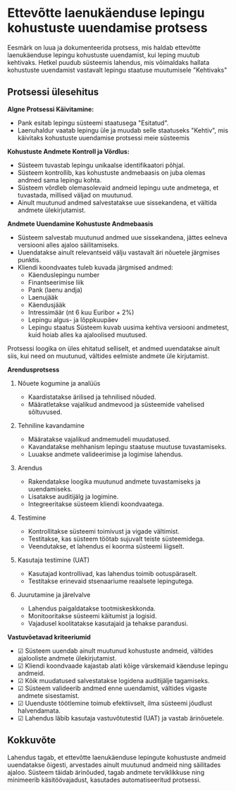 # Ettevõtte laenukäenduse lepingu kohustuste uuendamise protsess

Eesmärk on luua ja dokumenteerida protsess, mis haldab ettevõtte laenukäenduse lepingu kohustuste uuendamist, kui leping muutub kehtivaks. Hetkel puudub süsteemis lahendus, mis võimaldaks hallata kohustuste uuendamist vastavalt lepingu staatuse muutumisele "Kehtivaks"

## Protsessi ülesehitus

**Algne Protsessi Käivitamine:**
- Pank esitab lepingu süsteemi staatusega "Esitatud".
- Laenuhaldur vaatab lepingu üle ja muudab selle staatuseks "Kehtiv", mis käivitaks kohustuste uuendamise protsessi meie süsteemis

**Kohustuste Andmete Kontroll ja Võrdlus:**
- Süsteem tuvastab lepingu unikaalse identifikaatori põhjal.
- Süsteem kontrollib, kas kohustuste andmebaasis on juba olemas andmed sama lepingu kohta.
- Süsteem võrdleb olemasolevaid andmeid lepingu uute andmetega, et tuvastada, millised väljad on muutunud.
- Ainult muutunud andmed salvestatakse uue sissekandena, et vältida andmete ülekirjutamist.

**Andmete Uuendamine Kohustuste Andmebaasis**
- Süsteem salvestab muutunud andmed uue sissekandena, jättes eelneva versiooni alles ajaloo säilitamiseks.
- Uuendatakse ainult relevantseid välju vastavalt äri nõuetele järgmises punktis.
- Kliendi koondvaates tuleb kuvada järgmised andmed:
    - Käenduslepingu number
    - Finantseerimise liik
    - Pank (laenu andja)
    - Laenujääk
    - Käendusjääk
    - Intressimäär (nt 6 kuu Euribor + 2%)
    - Lepingu algus- ja lõppkuupäev
    - Lepingu staatus
Süsteem kuvab uusima kehtiva versiooni andmetest, kuid hoiab alles ka ajaloolised muutused.

Protsessi loogika on üles ehitatud selliselt, et andmed uuendatakse ainult siis, kui need on muutunud, vältides eelmiste andmete üle kirjutamist. 

**Arendusprotsess**

1. Nõuete kogumine ja analüüs
   - Kaardistatakse ärilised ja tehnilised nõuded.
   - Määratletakse vajalikud andmevood ja süsteemide vahelised sõltuvused.

2. Tehniline kavandamine
   - Määratakse vajalikud andmemudeli muudatused.
   - Kavandatakse mehhanism lepingu staatuse muutuse tuvastamiseks.
   - Luuakse andmete valideerimise ja logimise lahendus.

3. Arendus
   - Rakendatakse loogika muutunud andmete tuvastamiseks ja uuendamiseks.
   - Lisatakse auditijälg ja logimine.
   - Integreeritakse süsteem kliendi koondvaatega.

4. Testimine
   - Kontrollitakse süsteemi toimivust ja vigade vältimist.
   - Testitakse, kas süsteem töötab sujuvalt teiste süsteemidega.
   - Veendutakse, et lahendus ei koorma süsteemi liigselt.

5. Kasutaja testimine (UAT)
   - Kasutajad kontrollivad, kas lahendus toimib ootuspäraselt.
   - Testitakse erinevaid stsenaariume reaalsete lepingutega.

6. Juurutamine ja järelvalve
   - Lahendus paigaldatakse tootmiskeskkonda.
   - Monitooritakse süsteemi käitumist ja logisid.
   - Vajadusel koolitatakse kasutajaid ja tehakse parandusi.
  
**Vastuvõetavad kriteeriumid**
- ☑ Süsteem uuendab ainult muutunud kohustuste andmeid, vältides ajalooliste andmete ülekirjutamist.
- ☑ Kliendi koondvaade kajastab alati kõige värskemaid käenduse lepingu andmeid.
- ☑ Kõik muudatused salvestatakse logidena auditijälje tagamiseks.
- ☑ Süsteem valideerib andmed enne uuendamist, vältides vigaste andmete sisestamist.
- ☑ Uuenduste töötlemine toimub efektiivselt, ilma süsteemi jõudlust halvendamata.
- ☑ Lahendus läbib kasutaja vastuvõtutestid (UAT) ja vastab ärinõuetele.

## Kokkuvõte
Lahendus tagab, et ettevõtte laenukäenduse lepingute kohustuste andmeid uuendatakse õigesti, arvestades ainult muutunud andmeid ning säilitades ajaloo. Süsteem täidab ärinõuded, tagab andmete terviklikkuse ning minimeerib käsitöövajadust, kasutades automatiseeritud protsessi.

